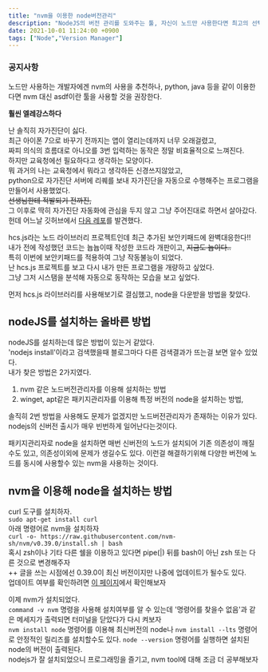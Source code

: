 ```yaml
---
title: "nvm을 이용한 node버전관리"
description: "NodeJS의 버전 관리를 도와주는 툴, 자신이 노드만 사용한다면 최고의 선택일 것"
date: 2021-10-01 11:24:00 +0900
tags: ["Node","Version Manager"]
---
```

### 공지사항
노드만 사용하는 개발자에겐 nvm의 사용을 추천하나,
python, java 등을 같이 이용한다면 nvm 대신 asdf이란 툴을 사용할 것을 권장한다.

**훨씬 엘레강스하다**


난 솔직히 자가진단이 싫다.  
최근 아이폰 7으로 바꾸기 전까지는 앱이 열리는데까지 너무 오래걸렸고,  
짜피 의식의 흐름대로 아니오를 3번 입력하는 동작은 정말 비효율적으로 느껴진다.  
하지만 교육청에선 필요하다고 생각하는 모양이다.  
뭐 과거의 나는 교육청에서 뭐라고 생각하든 신경쓰지않았고,  
python으로 자가진단 서버에 리퀘를 보내 자가진단을 자동으로 수행해주는 프로그램을 만들어서 사용했었다.  
~~선생님한테 적발되기 전까진,~~  
그 이후로 딱히 자가진단 자동화에 관심을 두지 않고 그냥 주어진대로 하면서 살아갔다.  
헌데 어느날 깃허브에서 [다음 레포](https://github.com/kimcore/hcs.js)를 발견했다.

hcs.js라는 노드 라이브러리 프로젝트인데 최근 추가된 보안키패드에 완벽대응한다!!  
내가 전에 작성했던 코드는 늅늅이때 작성한 코드라 개판이고, ~~지금도 늅이다..~~  
특히 이번에 보안키패드를 적용하여 그냥 작동불능이 되었다.  
난 hcs.js 프로젝트를 보고 다시 내가 만든 프로그램을 개량하고 싶었다.  
그냥 그저 시스탬을 분석해 자동으로 동작하는 모습을 보고 싶었다.

먼저 hcs.js 라이브러리를 사용해보기로 결심했고, node을 다운받을 방법을 찾았다.

## nodeJS를 설치하는 올바른 방법

nodeJS를 설치하는데 많은 방법이 있는거 같았다.  
'nodejs install'이라고 검색했을때 블로그마다 다른 검색결과가 뜨는걸 보면 알수 있었다.  
내가 찾은 방법은 2가지였다.

1. nvm 같은 노드버전관리자를 이용해 설치하는 방법
2. winget, apt같은 패키지관리자를 이용해 특정 버전의 node을 설치하는 방법,

솔직히 2번 방법을 사용해도 문제가 없겠지만 노드버전관리자가 존재하는 이유가 있다.  
nodejs의 신버전 출시가 매우 빈번하게 일어난다는것이다.

패키지관리자로 node을 설치하면 매번 신버전의 노드가 설치되어 기존 의존성이 깨질수도 있고, 의존성이외에 문제가 생길수도 있다.
이런걸 해결하기위해 다양한 버전에 노드를 동시에 사용할수 있는 nvm을 사용하는 것이다.

## nvm을 이용해 node을 설치하는 방법

curl 도구를 설치하자.  
`sudo apt-get install curl`  
아래 명령어로 nvm을 설치하자  
`curl -o- https://raw.githubusercontent.com/nvm-sh/nvm/v0.39.0/install.sh | bash`  
혹시 zsh이나 기타 다른 쉘을 이용하고 있다면 pipe(|) 뒤를 bash이 아닌 zsh 또는 다른 것으로 변경해주자  
++ 글을 쓰는 시점에선 0.39.0이 최신 버전이지만 나중에 업데이트가 될수도 있다.  
업데이트 여부를 확인하려면 [이 페이지](https://github.com/nvm-sh/nvm)에서 확인해보자

이제 nvm가 설치되었다.  
`command -v nvm` 명령을 사용해 설치여부를 알 수 있는데 '명령어를 찾을수 없음'과 같은 메세지가 출력되면 터미널을 닫았다가 다시 켜보자  
`nvm install node` 명령어를 이용해 최신버전의 node나 `nvm install --lts` 명령어로 안정적인 릴리즈를 설치할수도 있다.
`node --version` 명령어를 실행하면 설치된 node의 버전이 출력된다.  
nodejs가 잘 설치되었으니 프로그래밍을 즐기고, nvm tool에 대해 조금 더 공부해보자
